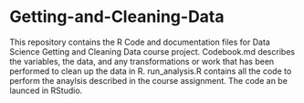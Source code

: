 # Getting-and-Cleaning-Data
This repository contains the R Code and documentation files for Data Science Getting and Cleaning Data course project. 
Codebook.md describes the variables, the data, and any transformations or work that has been performed to clean up the data in R.
run_analysis.R contains all the code to perform the anaylsis described in the course assignment. The code an be launced in RStudio. 
